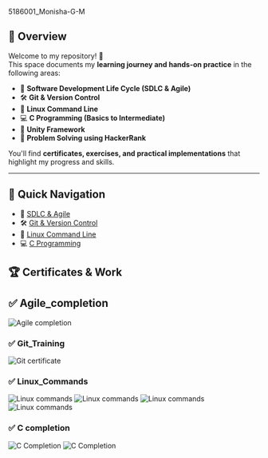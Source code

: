 5186001_Monisha-G-M
## 🌟 Overview

Welcome to my repository! 🚀  
This space documents my **learning journey and hands-on practice** in the following areas:

- 📘 **Software Development Life Cycle (SDLC & Agile)**
- 🛠️ **Git & Version Control**
- 🐧 **Linux Command Line**
- 💻 **C Programming (Basics to Intermediate)**
- 🔗 **Unity Framework**
- 🧪 **Problem Solving using HackerRank**
  

You'll find **certificates, exercises, and practical implementations** that highlight my progress and skills.

---

## 🚀 Quick Navigation

- 📘 [SDLC & Agile](./Agile_completion.png)
- 🛠️ [Git & Version Control](./git_week2)
- 🐧 [Linux Command Line](./linux_commands)
- 💻 [C Programming](./C%20Completion)
## 🏆 Certificates & Work

## ✅ Agile_completion
![Agile completion](Agile_completion.png)

### ✅ Git_Training
![Git certificate](git_week2/Git_Training.jpg)

### ✅ Linux_Commands
![Linux commands](linux_commands/linux_assesment1.png)
![Linux commands](linux_commands/linux_assesment2.png)
![Linux commands](linux_commands/linux_assesment3.png)
![Linux commands](linux_commands/linux_assesment4.png)


### ✅ C completion
![C Completion](C%20Completion/C_Intermediate.jpg)
![C Completion](C%20Completion/Introduction_to_C.jpg)


